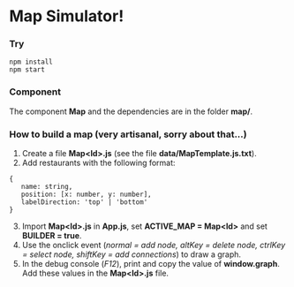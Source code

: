 
# Map Simulator!

### Try

```
npm install
npm start
```

### Component

The component **Map** and the dependencies are in the folder **map/**.

### How to build a map (very artisanal, sorry about that...)

1) Create a file **Map\<Id>.js** (see the file **data/MapTemplate.js.txt**).
2) Add restaurants with the following format:
```
{
   name: string,
   position: [x: number, y: number],
   labelDirection: 'top' | 'bottom'
}
```
3) Import **Map\<Id>.js** in **App.js**, set **ACTIVE_MAP = Map\<Id>** and set **BUILDER = true**.
4) Use the onclick event (*normal = add node, altKey = delete node, ctrlKey = select node, shiftKey = add connections*) to draw a graph.
5) In the debug console (*F12*), print and copy the value of **window.graph**. Add these values in the  **Map\<Id>.js** file.
